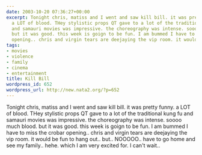 ```yaml
---
date: 2003-10-20 07:36:27+00:00
excerpt: Tonight chris, matiss and I went and saw kill bill. it was pretty funny.
  a LOT of blood. THey stylistic props QT gave to a lot of the traditional kung fu
  and samauri movies was impressive. the choreography was intense. soooo much blood.
  but it was good. this week is goign to be fun. I am bummed I have to miss the crobar
  opening.. chris and virgin tears are deejaying the vip room. it would be fun ...
tags:
- movies
- violence
- family
- cinema
- entertainment
title: Kill Bill
wordpress_id: 652
wordpress_url: http://new.nata2.org/?p=652
---
```


Tonight chris, matiss and I went and saw kill bill. it was pretty funny. a LOT of blood. THey stylistic props QT gave to a lot of the traditional kung fu and samauri movies was impressive. the choreography was intense. soooo much blood. but it was good. this week is goign to be fun. I am bummed I have to miss the crobar opening.. chris and virgin tears are deejaying the vip room. it would be fun to hang out.. but.. NOOOOO.. have to go home and see my family.. hehe. which I am very excited for. I can't wait..